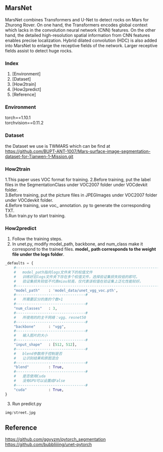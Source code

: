 ## MarsNet
MarsNet combines Transformers and U-Net to detect rocks on Mars for Zhurong Rover. On one hand, the Transformers encodes global context which lacks in the convolution neural network (CNN) features. On the other hand, the detailed high-resolution spatial information from CNN features enables precise localization. Hybrid dilated convolution (HDC) is also added into MarsNet to enlarge the receptive fields of the network. Larger receptive fields assist to detect huge rocks.
### Index
1. [Environment]
2. [Dataset]
3. [How2train]
4. [How2predict]
5. [Reference]


### Environment
torch==1.10.1    
torchvision==0.11.2



### Dataset
the Dataset we use is TWMARS which can be find at https://github.com/BUPT-ANT-1007/Mars-surface-image-segmentation-dataset-for-Tianwen-1-Mission.git

### How2train 

1.This paper uses VOC format for training.
2.Before training, put the label files in the SegmentationClass under VOC2007 folder under VOCdevkit folder.    
3.Before training, put the picture files in JPEGImages under VOC2007 folder under VOCdevkit folder.    
4.Before training, use voc_ annotation. py to generate the corresponding TXT.    
5.Run train.py to start training.  


### How2predict

1. Follow the training steps.    
2. In unet.py, modify model_path, backbone, and num_class make it correspond to the trained files.    **model_ path corresponds to the weight file under the logs folder**.

```python
_defaults = {
    #-------------------------------------------------------------------#
    #   model_path指向logs文件夹下的权值文件
    #   训练好后logs文件夹下存在多个权值文件，选择验证集损失较低的即可。
    #   验证集损失较低不代表miou较高，仅代表该权值在验证集上泛化性能较好。
    #-------------------------------------------------------------------#
    "model_path"    : 'model_data/unet_vgg_voc.pth',
    #--------------------------------#
    #   所需要区分的类的个数+1
    #--------------------------------#
    "num_classes"   : 3,
    #--------------------------------#
    #   所使用的的主干网络：vgg、resnet50   
    #--------------------------------#
    "backbone"      : "vgg",
    #--------------------------------#
    #   输入图片的大小
    #--------------------------------#
    "input_shape"   : [512, 512],
    #--------------------------------#
    #   blend参数用于控制是否
    #   让识别结果和原图混合
    #--------------------------------#
    "blend"         : True,
    #--------------------------------#
    #   是否使用Cuda
    #   没有GPU可以设置成False
    #--------------------------------#
    "cuda"          : True,
}
```
3. Run predict.py  
```python
img/street.jpg
```      

## Reference
https://github.com/ggyyzm/pytorch_segmentation  
https://github.com/bubbliiiing/unet-pytorch
